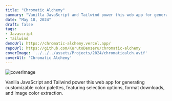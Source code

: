 ```yaml
---
title: "Chromatic Alchemy"
summary: "Vanilla JavaScript and Tailwind power this web app for generating customizable color palettes, featuring selection options, format downloads, and image color extraction."
date: "May 18, 2024"
draft: false
tags:
- Javascript
- Tailwind
demoUrl: https://chromatic-alchemy.vercel.app/
repoUrl: https://github.com/KurutoDenzeru/chromatic-alchemy
coverImage: '../../../assets/Projects/2024/chromaticalch.avif'
coverAlt: 'Chromatic Alchemy'
---
```


![coverImage](../../../assets/Projects/2024/chromaticalch.avif)

Vanilla JavaScript and Tailwind power this web app for generating customizable color palettes, featuring selection options, format downloads, and image color extraction.
